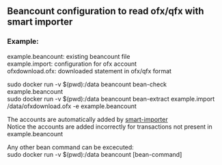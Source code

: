 ## Beancount configuration to read ofx/qfx with smart importer

### Example:
example.beancount: existing beancount file  
example.import: configuration for ofx account  
ofxdownload.ofx: downloaded statement in ofx/qfx format  

sudo docker run -v $(pwd):/data beancount bean-check example.beancount  
sudo docker run -v $(pwd):/data beancount bean-extract example.import /data/ofxdownload.ofx -e example.beancount  

The accounts are automatically added by [smart-importer](https://github.com/beancount/smart_importer)  
Notice the accounts are added incorrectly for transactions not present in example.beancount  

Any other bean command can be excecuted:  
sudo docker run -v $(pwd):/data beancount [bean-command]
